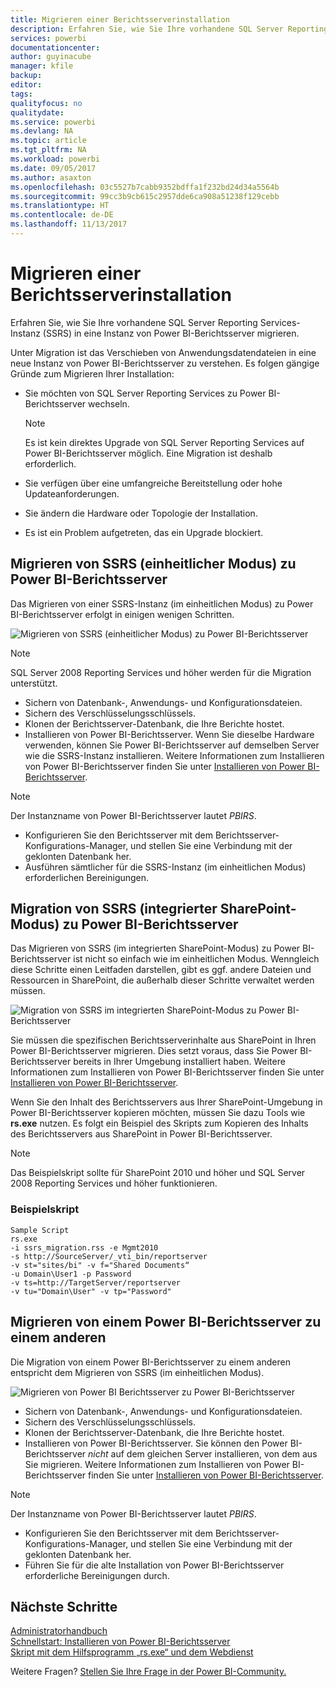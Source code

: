 ```yaml
---
title: Migrieren einer Berichtsserverinstallation
description: Erfahren Sie, wie Sie Ihre vorhandene SQL Server Reporting Services-Instanz in eine Instanz von Power BI-Berichtsserver migrieren.
services: powerbi
documentationcenter: 
author: guyinacube
manager: kfile
backup: 
editor: 
tags: 
qualityfocus: no
qualitydate: 
ms.service: powerbi
ms.devlang: NA
ms.topic: article
ms.tgt_pltfrm: NA
ms.workload: powerbi
ms.date: 09/05/2017
ms.author: asaxton
ms.openlocfilehash: 03c5527b7cabb9352bdffa1f232bd24d34a5564b
ms.sourcegitcommit: 99cc3b9cb615c2957dde6ca908a51238f129cebb
ms.translationtype: HT
ms.contentlocale: de-DE
ms.lasthandoff: 11/13/2017
---
```

# <a name="migrate-a-report-server-installation"></a>Migrieren einer Berichtsserverinstallation
Erfahren Sie, wie Sie Ihre vorhandene SQL Server Reporting Services-Instanz (SSRS) in eine Instanz von Power BI-Berichtsserver migrieren.

Unter Migration ist das Verschieben von Anwendungsdatendateien in eine neue Instanz von Power BI-Berichtsserver zu verstehen. Es folgen gängige Gründe zum Migrieren Ihrer Installation:

* Sie möchten von SQL Server Reporting Services zu Power BI-Berichtsserver wechseln.
  
  > [!NOTE]
  > Es ist kein direktes Upgrade von SQL Server Reporting Services auf Power BI-Berichtsserver möglich. Eine Migration ist deshalb erforderlich.
  > 
  > 
* Sie verfügen über eine umfangreiche Bereitstellung oder hohe Updateanforderungen.
* Sie ändern die Hardware oder Topologie der Installation.
* Es ist ein Problem aufgetreten, das ein Upgrade blockiert.

## <a name="migrating-to-power-bi-report-server-from-ssrs-native-mode"></a>Migrieren von SSRS (einheitlicher Modus) zu Power BI-Berichtsserver
Das Migrieren von einer SSRS-Instanz (im einheitlichen Modus) zu Power BI-Berichtsserver erfolgt in einigen wenigen Schritten.

![](media/migrate-report-server/migrate-from-ssrs-native.png "Migrieren von SSRS (einheitlicher Modus) zu Power BI-Berichtsserver")

> [!NOTE]
> SQL Server 2008 Reporting Services und höher werden für die Migration unterstützt.
> 
> 

* Sichern von Datenbank-, Anwendungs- und Konfigurationsdateien.
* Sichern des Verschlüsselungsschlüssels.
* Klonen der Berichtsserver-Datenbank, die Ihre Berichte hostet.
* Installieren von Power BI-Berichtsserver. Wenn Sie dieselbe Hardware verwenden, können Sie Power BI-Berichtsserver auf demselben Server wie die SSRS-Instanz installieren. Weitere Informationen zum Installieren von Power BI-Berichtsserver finden Sie unter [Installieren von Power BI-Berichtsserver](install-report-server.md).

> [!NOTE]
> Der Instanzname von Power BI-Berichtsserver lautet *PBIRS*.
> 
> 

* Konfigurieren Sie den Berichtsserver mit dem Berichtsserver-Konfigurations-Manager, und stellen Sie eine Verbindung mit der geklonten Datenbank her.
* Ausführen sämtlicher für die SSRS-Instanz (im einheitlichen Modus) erforderlichen Bereinigungen.

## <a name="migration-to-power-bi-report-server-from-ssrs-sharepoint-integrated-mode"></a>Migration von SSRS (integrierter SharePoint-Modus) zu Power BI-Berichtsserver
Das Migrieren von SSRS (im integrierten SharePoint-Modus) zu Power BI-Berichtsserver ist nicht so einfach wie im einheitlichen Modus. Wenngleich diese Schritte einen Leitfaden darstellen, gibt es ggf. andere Dateien und Ressourcen in SharePoint, die außerhalb dieser Schritte verwaltet werden müssen.

![](media/migrate-report-server/migrate-from-ssrs-sharepoint.png "Migration von SSRS im integrierten SharePoint-Modus zu Power BI-Berichtsserver")

Sie müssen die spezifischen Berichtsserverinhalte aus SharePoint in Ihren Power BI-Berichtsserver migrieren. Dies setzt voraus, dass Sie Power BI-Berichtsserver bereits in Ihrer Umgebung installiert haben. Weitere Informationen zum Installieren von Power BI-Berichtsserver finden Sie unter [Installieren von Power BI-Berichtsserver](install-report-server.md).

Wenn Sie den Inhalt des Berichtsservers aus Ihrer SharePoint-Umgebung in Power BI-Berichtsserver kopieren möchten, müssen Sie dazu Tools wie **rs.exe** nutzen. Es folgt ein Beispiel des Skripts zum Kopieren des Inhalts des Berichtsservers aus SharePoint in Power BI-Berichtsserver.

> [!NOTE]
> Das Beispielskript sollte für SharePoint 2010 und höher und SQL Server 2008 Reporting Services und höher funktionieren.
> 
> 

### <a name="sample-script"></a>Beispielskript
```
Sample Script
rs.exe
-i ssrs_migration.rss -e Mgmt2010
-s http://SourceServer/_vti_bin/reportserver
-v st="sites/bi" -v f="Shared Documents“
-u Domain\User1 -p Password
-v ts=http://TargetServer/reportserver
-v tu="Domain\User" -v tp="Password"
```

## <a name="migrateing-from-one-power-bi-report-server-to-another"></a>Migrieren von einem Power BI-Berichtsserver zu einem anderen
Die Migration von einem Power BI-Berichtsserver zu einem anderen entspricht dem Migrieren von SSRS (im einheitlichen Modus).

![](media/migrate-report-server/migrate-from-pbirs.png "Migrieren von Power BI Berichtsserver zu Power BI-Berichtsserver")

* Sichern von Datenbank-, Anwendungs- und Konfigurationsdateien.
* Sichern des Verschlüsselungsschlüssels.
* Klonen der Berichtsserver-Datenbank, die Ihre Berichte hostet.
* Installieren von Power BI-Berichtsserver. Sie können den Power BI-Berichtsserver *nicht* auf dem gleichen Server installieren, von dem aus Sie migrieren. Weitere Informationen zum Installieren von Power BI-Berichtsserver finden Sie unter [Installieren von Power BI-Berichtsserver](install-report-server.md).

> [!NOTE]
> Der Instanzname von Power BI-Berichtsserver lautet *PBIRS*.
> 
> 

* Konfigurieren Sie den Berichtsserver mit dem Berichtsserver-Konfigurations-Manager, und stellen Sie eine Verbindung mit der geklonten Datenbank her.
* Führen Sie für die alte Installation von Power BI-Berichtsserver erforderliche Bereinigungen durch.

## <a name="next-steps"></a>Nächste Schritte
[Administratorhandbuch](admin-handbook-overview.md)  
[Schnellstart: Installieren von Power BI-Berichtsserver](quickstart-install-report-server.md)  
[Skript mit dem Hilfsprogramm „rs.exe“ und dem Webdienst](https://docs.microsoft.com/sql/reporting-services/tools/script-with-the-rs-exe-utility-and-the-web-service)

Weitere Fragen? [Stellen Sie Ihre Frage in der Power BI-Community.](https://community.powerbi.com/)

